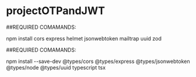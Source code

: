 # projectOTPandJWT

##REQUIRED COMAMANDS: 

npm install cors express helmet jsonwebtoken mailtrap uuid zod

##REQUIRED COMAMANDS:  

npm install --save-dev @types/cors @types/express @types/jsonwebtoken @types/node @types/uuid typescript tsx
